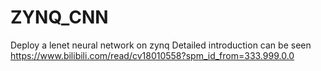 # ZYNQ_CNN
Deploy a lenet neural network on zynq
Detailed introduction can be seen https://www.bilibili.com/read/cv18010558?spm_id_from=333.999.0.0
